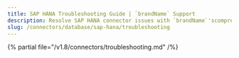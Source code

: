 ```yaml
---
title: SAP HANA Troubleshooting Guide | `brandName` Support
description: Resolve SAP HANA connector issues with `brandName`'scomprehensive troubleshooting guide. Fix connection errors, authentication problems, and metadata ...
slug: /connectors/database/sap-hana/troubleshooting
---
```


{% partial file="/v1.8/connectors/troubleshooting.md" /%}
